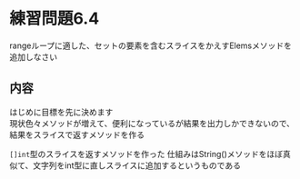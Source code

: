 # 練習問題6.4

rangeループに適した、セットの要素を含むスライスをかえすElemsメソッドを追加しなさい

## 内容

はじめに目標を先に決めます  
現状色々メソッドが増えて、便利になっているが結果を出力しかできないので、結果をスライスで返すメソッドを作る  

`[]int`型のスライスを返すメソッドを作った
仕組みはString()メソッドをほぼ真似て、文字列をint型に直しスライスに追加するというものである